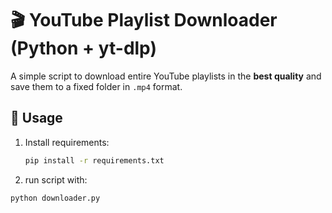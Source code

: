 # 🎬 YouTube Playlist Downloader (Python + yt-dlp)

A simple script to download entire YouTube playlists in the **best quality** 
and save them to a fixed folder in `.mp4` format.

## 🚀 Usage

1. Install requirements:
   ```bash
   pip install -r requirements.txt
2. run script with:
```bash
python downloader.py